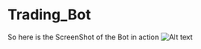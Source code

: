 # Trading_Bot
So here is the ScreenShot of the Bot in action
![Alt text](trading_bot/Demo_images/your_image_file.png)
